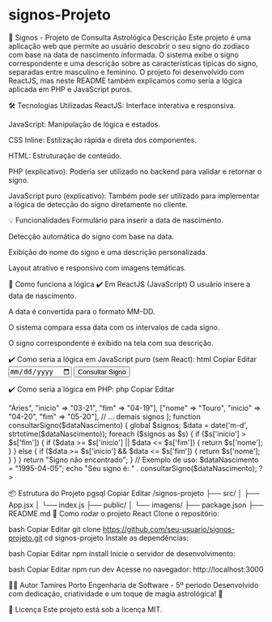 # signos-Projeto

🔮 Signos - Projeto de Consulta Astrológica
Descrição
Este projeto é uma aplicação web que permite ao usuário descobrir o seu signo do zodíaco com base na data de nascimento informada. O sistema exibe o signo correspondente e uma descrição sobre as características típicas do signo, separadas entre masculino e feminino. O projeto foi desenvolvido com ReactJS, mas neste README também explicamos como seria a lógica aplicada em PHP e JavaScript puros.

🛠️ Tecnologias Utilizadas
ReactJS: Interface interativa e responsiva.

JavaScript: Manipulação de lógica e estados.

CSS Inline: Estilização rápida e direta dos componentes.

HTML: Estruturação de conteúdo.

PHP (explicativo): Poderia ser utilizado no backend para validar e retornar o signo.

JavaScript puro (explicativo): Também pode ser utilizado para implementar a lógica de detecção do signo diretamente no cliente.

💡 Funcionalidades
Formulário para inserir a data de nascimento.

Detecção automática do signo com base na data.

Exibição do nome do signo e uma descrição personalizada.

Layout atrativo e responsivo com imagens temáticas.

📌 Como funciona a lógica
✔️ Em ReactJS (JavaScript)
O usuário insere a data de nascimento.

A data é convertida para o formato MM-DD.

O sistema compara essa data com os intervalos de cada signo.

O signo correspondente é exibido na tela com sua descrição.

✔️ Como seria a lógica em JavaScript puro (sem React):
html
Copiar
Editar
<input type="date" id="dataNascimento">
<button onclick="consultarSigno()">Consultar Signo</button>
<div id="resultado"></div>

<script>
  const signos = [
    { nome: "Áries", inicio: "03-21", fim: "04-19" },
    { nome: "Touro", inicio: "04-20", fim: "05-20" },
    // ... demais signos
  ];

  function consultarSigno() {
    const data = document.getElementById('dataNascimento').value;
    if (!data) return;
    const [ano, mes, dia] = data.split('-');
    const dataFormatada = `${mes}-${dia}`;
    
    const encontrado = signos.find(s => {
      if (s.inicio > s.fim) {
        return dataFormatada >= s.inicio || dataFormatada <= s.fim;
      }
      return dataFormatada >= s.inicio && dataFormatada <= s.fim;
    });

    document.getElementById('resultado').innerText = 
      encontrado ? `Seu signo é: ${encontrado.nome}` : 'Signo não encontrado';
  }
</script>
✔️ Como seria a lógica em PHP:
php
Copiar
Editar
<?php
$signos = [
    ["nome" => "Áries", "inicio" => "03-21", "fim" => "04-19"],
    ["nome" => "Touro", "inicio" => "04-20", "fim" => "05-20"],
    // ... demais signos
];

function consultarSigno($dataNascimento) {
    global $signos;
    $data = date('m-d', strtotime($dataNascimento));
    
    foreach ($signos as $s) {
        if ($s['inicio'] > $s['fim']) {
            if ($data >= $s['inicio'] || $data <= $s['fim']) {
                return $s['nome'];
            }
        } else {
            if ($data >= $s['inicio'] && $data <= $s['fim']) {
                return $s['nome'];
            }
        }
    }
    return "Signo não encontrado";
}

// Exemplo de uso:
$dataNascimento = "1995-04-05";
echo "Seu signo é: " . consultarSigno($dataNascimento);
?>
📦 Estrutura do Projeto
pgsql
Copiar
Editar
/signos-projeto
  ├── src/
  │    ├── App.jsx
  │    └── index.js
  ├── public/
  │    └── imagens/
  ├── package.json
  ├── README.md
🚀 Como rodar o projeto React
Clone o repositório:

bash
Copiar
Editar
git clone https://github.com/seu-usuario/signos-projeto.git
cd signos-projeto
Instale as dependências:

bash
Copiar
Editar
npm install
Inicie o servidor de desenvolvimento:

bash
Copiar
Editar
npm run dev
Acesse no navegador: http://localhost:3000

🧑‍💻 Autor
Tamires Porto
Engenharia de Software - 5º período
Desenvolvido com dedicação, criatividade e um toque de magia astrológica! 🌟

📜 Licença
Este projeto está sob a licença MIT.

